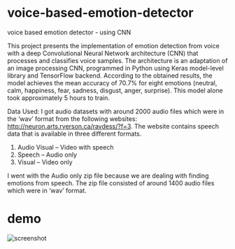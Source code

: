 # voice-based-emotion-detector
voice based emotion detector - using CNN

This project presents the implementation of emotion detection from voice with a deep
Convolutional Neural Network architecture (CNN) that processes and classifies voice samples.
The architecture is an adaptation of an image processing CNN, programmed in Python using Keras
model-level library and TensorFlow backend. According to the obtained results, the model
achieves the mean accuracy of 70.7% for eight emotions (neutral, calm, happiness, fear, sadness,
disgust, anger, surprise). This model alone took approximately 5 hours to train.

Data Used: I got audio datasets with around 2000 audio files which were in the ‘wav’ format
from the following websites: http://neuron.arts.ryerson.ca/ravdess/?f=3.
The website contains speech data that is available in three different formats.
1. Audio Visual – Video with speech
2. Speech – Audio only
3. Visual – Video only

I went with the Audio only zip file because we are dealing with finding emotions from speech.
The zip file consisted of around 1400 audio files which were in ‘wav’ format.

# demo

![screenshot](index.png)

